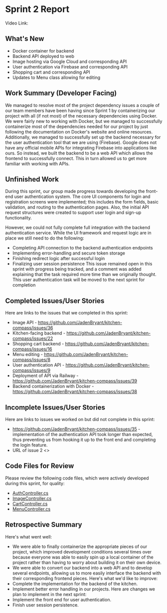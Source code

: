 # Sprint 2 Report
Video Link: 
## What's New
* Docker container for backend
* Backend API deployed to web
* Image hosting via Google Cloud and corresponding API
* User authentication via Firebase and corresponding API
* Shopping cart and corresponding API
* Updates to Menu class allowing for editing

## Work Summary (Developer Facing)
We managed to resolve most of the project dependency issues a couple of our team members have been having since Sprint 1 by containerizing our project with all (if not most) of the necessary dependencies using Docker. We were fairly new to working with Docker, but we managed to successfully containerize most of the dependencies needed for our project by just following the documentation on Docker's website and online resources. Additionally, we managed to successfully set up the backend necessary for the user authentication tool that we are using (Firebase). Google does not have any official mobile APIs for integrating Firebase into applications like ours. So instead, we built the backend to be a web API which allows the frontend to successfully connect. This in turn allowed us to get more familiar with working with APIs.

## Unfinished Work
During this sprint, our group made progress towards developing the front-end user authentication system. The core UI components for login and registration screens were implemented; this includes the form fields, basic validation, and routing to the authentication pages.  Also, the initial API request structures were created to support user login and sign-up functionality. 

However, we could not fully complete full integration with the backend authentication service. While the UI framework and request logic are in place we still need to do the following:
* Completing API connection to the backend authentication endpoints
* Implementing error-handling and secure token storage
* Finishing redirect logic after successful login
* Finalizing user session persistence
This issue remained open in this sprint with progress being tracked, and a comment was added explaining that the task required more time than we originally thought. This user authentication task will be moved to the next sprint for completion


## Completed Issues/User Stories
Here are links to the issues that we completed in this sprint:
* Image API - https://github.com/JadenBryant/kitchen-compass/issues/36
* Kitchen-facing backend - https://github.com/JadenBryant/kitchen-compass/issues/22
* Shopping cart backend - https://github.com/JadenBryant/kitchen-compass/issues/16
* Menu editing - https://github.com/JadenBryant/kitchen-compass/issues/8
* User authentication API - https://github.com/JadenBryant/kitchen-compass/issues/9
* Deployment of API via Railway - https://github.com/JadenBryant/kitchen-compass/issues/39
* Backend containerization with Docker - https://github.com/JadenBryant/kitchen-compass/issues/38

## Incomplete Issues/User Stories
Here are links to issues we worked on but did not complete in this sprint:
* https://github.com/JadenBryant/kitchen-compass/issues/35 - implementation of the authentication API took longer than expected, thus preventing us from hooking it up to the front end and completing the login feature.
* URL of issue 2 <<One sentence explanation of why issue was not completed>>

## Code Files for Review
Please review the following code files, which were actively developed during this
sprint, for quality:
* [AuthController.cs](https://github.com/JadenBryant/kitchen-compass/blob/main/kitchen-compass-sln/CustomerBackend/Controllers/AuthController.cs)
* [ImageController.cs](https://github.com/JadenBryant/kitchen-compass/blob/main/kitchen-compass-sln/CustomerBackend/Controllers/ImageController.cs)
* [CartController.cs](https://github.com/JadenBryant/kitchen-compass/blob/main/kitchen-compass-sln/CustomerBackend/Controllers/CartController.cs)
* [MenuController.cs](https://github.com/JadenBryant/kitchen-compass/blob/main/kitchen-compass-sln/CustomerBackend/Controllers/MenuController.cs)

## Retrospective Summary
Here's what went well:
* We were able to finally containerize the appropriate pieces of our project, which improved development conditions several times over because everyone was able to easily spin up a local container of the project rather than having to worry about building it on their own device.
* We were able to convert our backend into a web API and to develop several endpoints, allowing us to more easily interface the backend with their corresponding frontend pieces.
Here's what we'd like to improve:
* Complete the implementation for the backend of the kitchen.
* Implement better error handling in our projects.
Here are changes we plan to implement in the next sprint:
* Implement the front end for user authentication.
* Finish user session persistence.


